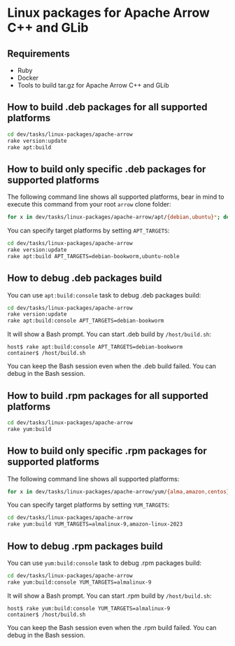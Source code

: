 <!---
  Licensed to the Apache Software Foundation (ASF) under one
  or more contributor license agreements.  See the NOTICE file
  distributed with this work for additional information
  regarding copyright ownership.  The ASF licenses this file
  to you under the Apache License, Version 2.0 (the
  "License"); you may not use this file except in compliance
  with the License.  You may obtain a copy of the License at

    http://www.apache.org/licenses/LICENSE-2.0

  Unless required by applicable law or agreed to in writing,
  software distributed under the License is distributed on an
  "AS IS" BASIS, WITHOUT WARRANTIES OR CONDITIONS OF ANY
  KIND, either express or implied.  See the License for the
  specific language governing permissions and limitations
  under the License.
-->

# Linux packages for Apache Arrow C++ and GLib

## Requirements

  * Ruby
  * Docker
  * Tools to build tar.gz for Apache Arrow C++ and GLib

## How to build .deb packages for all supported platforms

```bash
cd dev/tasks/linux-packages/apache-arrow
rake version:update
rake apt:build
```

## How to build only specific .deb packages for supported platforms

The following command line shows all supported platforms, bear in mind to
execute this command from your root `arrow` clone folder:

```bash
for x in dev/tasks/linux-packages/apache-arrow/apt/{debian,ubuntu}*; do basename $x; done
```

You can specify target platforms by setting `APT_TARGETS`:

```bash
cd dev/tasks/linux-packages/apache-arrow
rake version:update
rake apt:build APT_TARGETS=debian-bookworm,ubuntu-noble
```

## How to debug .deb packages build

You can use `apt:build:console` task to debug .deb packages build:

```bash
cd dev/tasks/linux-packages/apache-arrow
rake version:update
rake apt:build:console APT_TARGETS=debian-bookworm
```

It will show a Bash prompt. You can start .deb build by `/host/build.sh`:

```console
host$ rake apt:build:console APT_TARGETS=debian-bookworm
container$ /host/build.sh
```

You can keep the Bash session even when the .deb build failed. You can
debug in the Bash session.

## How to build .rpm packages for all supported platforms

```bash
cd dev/tasks/linux-packages/apache-arrow
rake yum:build
```

## How to build only specific .rpm packages for supported platforms

The following command line shows all supported platforms:

```bash
for x in dev/tasks/linux-packages/apache-arrow/yum/{alma,amazon,centos}*; do basename $x; done
```

You can specify target platforms by setting `YUM_TARGETS`:

```bash
cd dev/tasks/linux-packages/apache-arrow
rake yum:build YUM_TARGETS=almalinux-9,amazon-linux-2023
```

## How to debug .rpm packages build

You can use `yum:build:console` task to debug .rpm packages build:

```bash
cd dev/tasks/linux-packages/apache-arrow
rake yum:build:console YUM_TARGETS=almalinux-9
```

It will show a Bash prompt. You can start .rpm build by `/host/build.sh`:

```console
host$ rake yum:build:console YUM_TARGETS=almalinux-9
container$ /host/build.sh
```

You can keep the Bash session even when the .rpm build failed. You can
debug in the Bash session.
